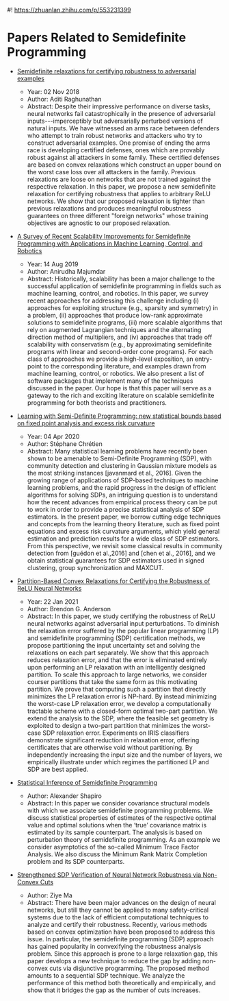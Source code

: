 #! https://zhuanlan.zhihu.com/p/553231399
<span style="font-family:monospace">

# Papers Related to Semidefinite Programming

* [Semidefinite relaxations for certifying robustness to adversarial examples](https://arxiv.org/abs/1811.01057)
    * Year: 02 Nov 2018
    * Author: Aditi Raghunathan
    * Abstract: Despite their impressive performance on diverse tasks, neural networks fail catastrophically in the presence of adversarial inputs---imperceptibly but adversarially perturbed versions of natural inputs. We have witnessed an arms race between defenders who attempt to train robust networks and attackers who try to construct adversarial examples. One promise of ending the arms race is developing certified defenses, ones which are provably robust against all attackers in some family. These certified defenses are based on convex relaxations which construct an upper bound on the worst case loss over all attackers in the family. Previous relaxations are loose on networks that are not trained against the respective relaxation. In this paper, we propose a new semidefinite relaxation for certifying robustness that applies to arbitrary ReLU networks. We show that our proposed relaxation is tighter than previous relaxations and produces meaningful robustness guarantees on three different "foreign networks" whose training objectives are agnostic to our proposed relaxation.

* [A Survey of Recent Scalability Improvements for Semidefinite Programming with Applications in Machine Learning, Control, and Robotics](https://arxiv.org/abs/1908.05209)
    * Year: 14 Aug 2019
    * Author: Anirudha Majumdar
    * Abstract: Historically, scalability has been a major challenge to the successful application of semidefinite programming in fields such as machine learning, control, and robotics. In this paper, we survey recent approaches for addressing this challenge including (i) approaches for exploiting structure (e.g., sparsity and symmetry) in a problem, (ii) approaches that produce low-rank approximate solutions to semidefinite programs, (iii) more scalable algorithms that rely on augmented Lagrangian techniques and the alternating direction method of multipliers, and (iv) approaches that trade off scalability with conservatism (e.g., by approximating semidefinite programs with linear and second-order cone programs). For each class of approaches we provide a high-level exposition, an entry-point to the corresponding literature, and examples drawn from machine learning, control, or robotics. We also present a list of software packages that implement many of the techniques discussed in the paper. Our hope is that this paper will serve as a gateway to the rich and exciting literature on scalable semidefinite programming for both theorists and practitioners.

* [Learning with Semi-Definite Programming: new statistical bounds based on fixed point analysis and excess risk curvature](https://arxiv.org/abs/2004.01869)
    * Year: 04 Apr 2020
    * Author: Stéphane Chrétien
    * Abstract: Many statistical learning problems have recently been shown to be amenable to Semi-Definite Programming (SDP), with community detection and clustering in Gaussian mixture models as the most striking instances [javanmard et al., 2016]. Given the growing range of applications of SDP-based techniques to machine learning problems, and the rapid progress in the design of efficient algorithms for solving SDPs, an intriguing question is to understand how the recent advances from empirical process theory can be put to work in order to provide a precise statistical analysis of SDP estimators. In the present paper, we borrow cutting edge techniques and concepts from the learning theory literature, such as fixed point equations and excess risk curvature arguments, which yield general estimation and prediction results for a wide class of SDP estimators. From this perspective, we revisit some classical results in community detection from [guédon et al.,2016] and [chen et al., 2016], and we obtain statistical guarantees for SDP estimators used in signed clustering, group synchronization and MAXCUT.

* [Partition-Based Convex Relaxations for Certifying the Robustness of ReLU Neural Networks](https://arxiv.org/abs/2101.09306)
    * Year: 22 Jan 2021
    * Author: Brendon G. Anderson
    * Abstract: In this paper, we study certifying the robustness of ReLU neural networks against adversarial input perturbations. To diminish the relaxation error suffered by the popular linear programming (LP) and semidefinite programming (SDP) certification methods, we propose partitioning the input uncertainty set and solving the relaxations on each part separately. We show that this approach reduces relaxation error, and that the error is eliminated entirely upon performing an LP relaxation with an intelligently designed partition. To scale this approach to large networks, we consider courser partitions that take the same form as this motivating partition. We prove that computing such a partition that directly minimizes the LP relaxation error is NP-hard. By instead minimizing the worst-case LP relaxation error, we develop a computationally tractable scheme with a closed-form optimal two-part partition. We extend the analysis to the SDP, where the feasible set geometry is exploited to design a two-part partition that minimizes the worst-case SDP relaxation error. Experiments on IRIS classifiers demonstrate significant reduction in relaxation error, offering certificates that are otherwise void without partitioning. By independently increasing the input size and the number of layers, we empirically illustrate under which regimes the partitioned LP and SDP are best applied.

* [Statistical Inference of Semidefinite Programming](http://www.optimization-online.org/DB_FILE/2017/01/5842.pdf)
    * Author: Alexander Shapiro
    * Abstract: In this paper we consider covariance structural models with which we associate semidefinite programming problems. We discuss statistical properties of estimates of the respective optimal value and optimal solutions when the ‘true’ covariance matrix is estimated by its sample counterpart. The analysis is based on perturbation theory of semidefinite programming. As an example we consider asymptotics of the so-called Minimum Trace Factor Analysis. We also discuss the Minimum Rank Matrix Completion problem and its SDP counterparts.

* [Strengthened SDP Verification of Neural Network Robustness via Non-Convex Cuts](https://people.eecs.berkeley.edu/~sojoudi/Ma_Sojoudi.pdf)
    * Author: Ziye Ma
    * Abstract: There have been major advances on the design of neural networks, but still they cannot be applied to many safety-critical systems due to the lack of efficient computational techniques to analyze and certify their robustness. Recently, various methods based on convex optimization have been proposed to address this issue. In particular, the semidefinite programming (SDP) approach has gained popularity in convexifying the robustness analysis problem. Since this approach is prone to a large relaxation gap, this paper develops a new technique to reduce the gap by adding non-convex cuts via disjunctive programming. The proposed method amounts to a sequential SDP technique. We analyze the performance of this method both theoretically and empirically, and show that it bridges the gap as the number of cuts increases.
